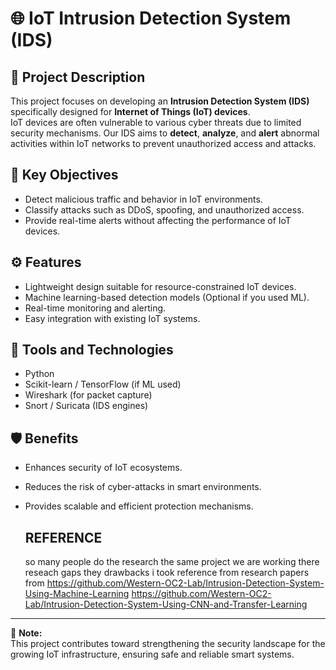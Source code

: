 # 🌐 IoT Intrusion Detection System (IDS)

## 📖 Project Description
This project focuses on developing an **Intrusion Detection System (IDS)** specifically designed for **Internet of Things (IoT) devices**.  
IoT devices are often vulnerable to various cyber threats due to limited security mechanisms. Our IDS aims to **detect**, **analyze**, and **alert** abnormal activities within IoT networks to prevent unauthorized access and attacks.

## 🎯 Key Objectives
- Detect malicious traffic and behavior in IoT environments.
- Classify attacks such as DDoS, spoofing, and unauthorized access.
- Provide real-time alerts without affecting the performance of IoT devices.

## ⚙️ Features
- Lightweight design suitable for resource-constrained IoT devices.
- Machine learning-based detection models (Optional if you used ML).
- Real-time monitoring and alerting.
- Easy integration with existing IoT systems.

## 🧪 Tools and Technologies
- Python
- Scikit-learn / TensorFlow (if ML used)
- Wireshark (for packet capture)
- Snort / Suricata (IDS engines)

## 🛡️ Benefits
- Enhances security of IoT ecosystems.
- Reduces the risk of cyber-attacks in smart environments.
- Provides scalable and efficient protection mechanisms.

  ## REFERENCE

  so many people do the research the same project we are working there reseach gaps they drawbacks i took reference from research papers from
  https://github.com/Western-OC2-Lab/Intrusion-Detection-System-Using-Machine-Learning
  https://github.com/Western-OC2-Lab/Intrusion-Detection-System-Using-CNN-and-Transfer-Learning
  

---

📌 **Note:**  
This project contributes toward strengthening the security landscape for the growing IoT infrastructure, ensuring safe and reliable smart systems.
